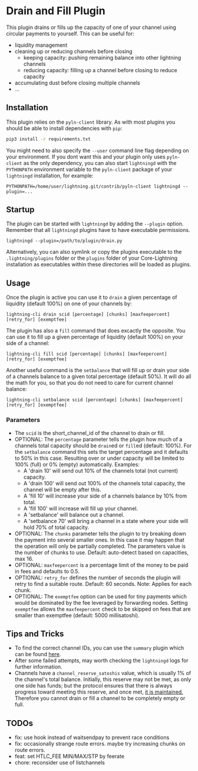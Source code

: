 # Drain and Fill Plugin

This plugin drains or fills up the capacity of one of your channel using
circular payments to yourself. This can be useful for:

- liquidity management
- cleaning up or reducing channels before closing
    - keeping capacity: pushing remaining balance into other lightning channels
    - reducing capacity: filling up a channel before closing to reduce capacity
- accumulating dust before closing multiple channels
- ...

## Installation

This plugin relies on the `pyln-client` library. As with most plugins you should
be able to install dependencies with `pip`:

```bash
pip3 install -r requirements.txt
```

You might need to also specify the `--user` command line flag depending on
your environment. If you dont want this and your plugin only uses `pyln-client`
as the only dependency, you can also start `lightningd` with the `PYTHONPATH`
environment variable to the `pyln-client` package of your `lightningd`
installation, for example:

```
PYTHONPATH=/home/user/lightning.git/contrib/pyln-client lightningd --plugin=...
```

## Startup

The plugin can be started with `lightningd` by adding the `--plugin` option.
Remember that all `lightningd` plugins have to have executable permissions.

```
lightningd --plugin=/path/to/plugin/drain.py
```

Alternatively, you can also symlink or copy the plugins executable to the
`.lightning/plugins` folder or the `plugins` folder of your Core-Lightning
installation as executables within these directories will be loaded as plugins.


## Usage

Once the plugin is active you can use it to `drain` a given percentage of
liquidity (default 100%) on one of your channels by:

```
lightning-cli drain scid [percentage] [chunks] [maxfeepercent] [retry_for] [exemptfee]
```

The plugin has also a `fill` command that does excactly the opposite. You
can use it to fill up a given percentage of liquidity (default 100%) on your
side of a channel:

```
lightning-cli fill scid [percentage] [chunks] [maxfeepercent] [retry_for] [exemptfee]
```

Another useful command is the `setbalance` that will fill up or drain your side
of a channels balance to a given total percentage (default 50%). It will do all
the math for you, so that you do not need to care for current channel balance:

```
lightning-cli setbalance scid [percentage] [chunks] [maxfeepercent] [retry_for] [exemptfee]
```



### Parameters

- The `scid` is the short_channel_id of the channel to drain or fill.
- OPTIONAL: The `percentage` parameter tells the plugin how much of a channels
  total capacity should be `drain`ed or `fill`ed (default: 100%).
  For the `setbalance` command this sets the target percentage and it defaults
  to 50% in this case. Resulting over or under capacity will be limited
  to 100% (full) or 0% (empty) automatically. Examples:
  - A 'drain 10' will send out 10% of the channels total (not current) capacity.
  - A 'drain 100' will send out 100% of the channels total capacity, the channel
  will be empty after this.
  - A 'fill 10' will increase your side of a channels balance by 10% from total.
  - A 'fill 100' will increase will fill up your channel.
  - A 'setbalance' will balance out a channel.
  - A 'setbalance 70' will bring a channel in a state where your side will hold
    70% of total capacity.
- OPTIONAL: The `chunks` parameter tells the plugin to try breaking down the
  payment into several smaller ones. In this case it may happen that the
  operation will only be partially completed. The parameters value is the
  number of chunks to use. Default: auto-detect based on capacities, max 16.
- OPTIONAL: `maxfeepercent` is a percentage limit of the money to be paid in
  fees and defaults to 0.5.
- OPTIONAL: `retry_for` defines the number of seconds the plugin will retry to
  find a suitable route. Default: 60 seconds. Note: Applies for each chunk.
- OPTIONAL: The `exemptfee` option can be used for tiny payments which would be
  dominated by the fee leveraged by forwarding nodes. Setting `exemptfee`
  allows the `maxfeepercent` check to be skipped on fees that are smaller than
  exemptfee (default: 5000 millisatoshi).


## Tips and Tricks

- To find the correct channel IDs, you can use the `summary` plugin which can
  be found [here](https://github.com/lightningd/plugins/tree/master/summary).
- After some failed attempts, may worth checking the `lightningd` logs for
  further information.
- Channels have a `channel_reserve_satoshis` value, which is usually 1% of the
  channel's total balance. Initially, this reserve may not be met, as only one
  side has funds; but the protocol ensures that there is always progress toward
  meeting this reserve, and once met, [it is maintained.](https://github.com/lightningnetwork/lightning-rfc/blob/master/02-peer-protocol.md#rationale)
  Therefore you cannot drain or fill a channel to be completely empty or full.


## TODOs
 - fix: use hook instead of waitsendpay to prevent race conditions
 - fix: occasionally strange route errors. maybe try increasing chunks on route errors.
 - feat: set HTLC_FEE MIN/MAX/STP by feerate
 - chore: reconsider use of listchannels
